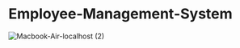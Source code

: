 # Employee-Management-System

![Macbook-Air-localhost (2)](https://github.com/user-attachments/assets/e7449b2c-b6a9-4c3f-8416-e53bd4632f1c)
